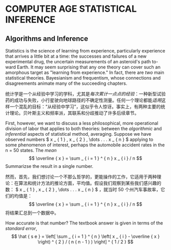 # COMPUTER AGE STATISTICAL INFERENCE

## Algorithms and Inference

Statistics is the science of learning from experience, particularly experience that arrives a little bit at a time: the successes and failures of a new experimental drug, the uncertain measurements of an asteroid's path to-ward Earth. It may seem surprising that any one theory can cover such an amorphous target as "learning from experience." In fact, there are *two* main statistical theories. Bayesianism and frequentism, whose connections and disagreements animate many of the succeeding chapters.

统计学是一个从经验中学习的学科，尤其是*每次累计一点点的经验*：一种新型试验药的成功与失败，小行星驶向地球路径的不确定性测量。任何一个理论都能*适用*这样一个混乱的目标：“从经验中学习”，这似乎令人惊讶。事实上，有两种主要的统计理论。贝叶斯主义和频率派，其联系和分歧推动了许多后续章节。

First, however, we want to discuss a less philosophical, more operational division of labor that applies to both theories: between the *algorithmic* and *inferential* aspects of statistical method, averaging. Suppose we have observed numbers $ x _ { 1 } , x _ { 2 } , \dots . . . x _ { n } $ applying to some phenomenon of interest, perhaps the automobile accident rates in the n = 50 states. The *mean*
$$
\overline { x } = \sum _ { i = 1 } ^ { n } x _ { i } / n
$$
Summarizse the result in a single number.

然而，首先，我们想讨论一个不那么哲学的，更能操作的工作，它适用于两种理论：在算法和统计方法的推论方面，平均值。假设我们观察到某些我们感兴趣的数： $ x _ { 1 } , x _ { 2 } , \dots . . . x _ { n } $ ，就当时 50 个州汽车事故率，它们的均值是：
$$
\overline { x } = \sum _ { i = 1 } ^ { n } x _ { i } / n
$$
将结果汇总到一个数据中。

How accurate is that number? The textbook answer is given in terms of the *standard error*,
$$
\hat { s e } = \left[ \sum _ { i = 1 } ^ { n } \left( x _ { i } - \overline { x } \right) ^ { 2 } / ( n ( n - 1 ) ) \right] ^ { 1 / 2 }
$$
